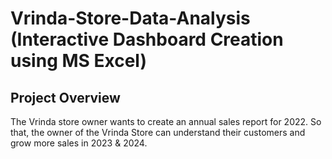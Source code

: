 # Vrinda-Store-Data-Analysis (Interactive Dashboard Creation using MS Excel)
## Project Overview
The Vrinda store owner wants to create an annual sales report for 2022. So that, the owner of the Vrinda Store can understand their customers and grow more sales in 2023 & 2024.
